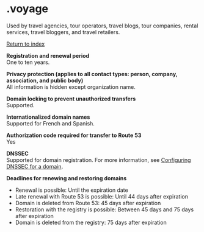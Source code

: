 # \.voyage<a name="voyage"></a>

Used by travel agencies, tour operators, travel blogs, tour companies, rental services, travel bloggers, and travel retailers\. 

[Return to index](registrar-tld-list.md#index)

**Registration and renewal period**  
One to ten years\.

**Privacy protection \(applies to all contact types: person, company, association, and public body\)**  
All information is hidden except organization name\.

**Domain locking to prevent unauthorized transfers**  
Supported\.

**Internationalized domain names**  
Supported for French and Spanish\.

**Authorization code required for transfer to Route 53**  
Yes

**DNSSEC**  
Supported for domain registration\. For more information, see [Configuring DNSSEC for a domain](domain-configure-dnssec.md)\.

**Deadlines for renewing and restoring domains**  
+ Renewal is possible: Until the expiration date
+ Late renewal with Route 53 is possible: Until 44 days after expiration
+ Domain is deleted from Route 53: 45 days after expiration
+ Restoration with the registry is possible: Between 45 days and 75 days after expiration
+ Domain is deleted from the registry: 75 days after expiration